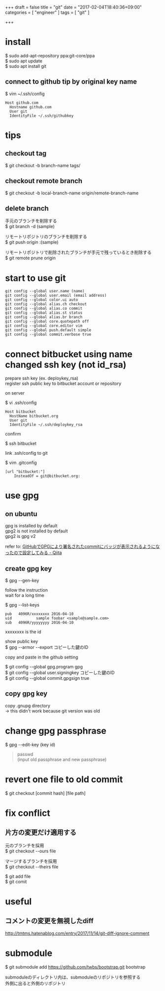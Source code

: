 +++
draft = false
title = "git"
date = "2017-02-04T18:40:36+09:00"
categories = [ "engineer" ]
tags = [ "git" ]

+++

# install

$ sudo add-apt-repository ppa:git-core/ppa  
$ sudo apt update  
$ sudo apt install git  

## connect to github tip by original key name

$ vim ~/.ssh/config

```
Host github.com
  Hostname github.com
  User git
  IdentityFile ~/.ssh/githubkey
```

# tips

## checkout tag

$ git checkout -b branch-name tags/<tag-name>  

## checkout remote branch

$ git checkout -b local-branch-name origin/remote-branch-name  

## delete branch

手元のブランチを削除する  
$ git branch -d (sample)  

リモートリポジトリのブランチを削除する  
$ git push origin :(sample)

リモートリポジトリで削除されたブランチが手元で残っているとき削除する  
$ git remote prune origin  

# start to use git

```
git config --global user.name (name)
git config --global user.email (email address)
git config --global color.ui auto
git config --global alias.ch checkout
git config --global alias.co commit
git config --global alias.st status
git config --global alias.br branch
git config --global core.quotepath off
git config --global core.editor vim
git config --global push.default simple
git config --global commit.verbose true
```

# connect bitbucket using name changed ssh key (not id_rsa)

prepare ssh key (ex. deploykey_rsa)  
register ssh public key to bitbucket account or repository  

on server  

$ vi .ssh/config

```
Host bitbucket
  HostName bitbucket.org
  User git
  IdentityFile ~/.ssh/deploykey_rsa
```

confirm  

$ ssh bitbucket  

link .ssh/config to git  

$ vim .gitconfig

```
[url "bitbucket:"]
    InsteadOf = git@bitbucket.org:
```

# use gpg

## on ubuntu

gpg is installed by default  
gpg2 is not installed by default  
gpg2 is gpg v2  

refer to: [GitHubでGPGにより署名されたcommitにバッジが表示されるようになったので設定してみる - Qiita](http://qiita.com/prince_0203/items/ef0e12f2f6d150ff0485)  

## create gpg key

$ gpg --gen-key  

follow the instruction  
wait for a long time  

$ gpg --list-keys  

```
pub   4096R/xxxxxxxx 2016-04-10
uid           sample foobar <sample@sample.com>
sub   4096R/yyyyyyyy 2016-04-10
```

xxxxxxxx is the id  

show public key  
$ gpg --armor --export コピーした鍵のID  

copy and paste in the github setting  

$ git config --global gpg.program gpg  
$ git config --global user.signingkey コピーした鍵のID  
$ git config --global commit.gpgsign true  

## copy gpg key

copy .gnupg directory  
-> this didn't work because git version was old  

# change gpg passphrase

$ gpg --edit-key (key id)  
> passwd  
> (input old passphrase and new passphrase)  

# revert one file to old commit

$ git checkout [commit hash] [file path]  

# fix conflict

## 片方の変更だけ適用する

元のブランチを採用  
$ git checkout --ours file

マージするブランチを採用  
$ git checkout --theirs file

$ git add file  
$ git comit  

# useful

## コメントの変更を無視したdiff

http://tmtms.hatenablog.com/entry/2017/11/14/git-diff-ignore-comment  

# submodule

$ git submodule add https://github.com/twbs/bootstrap.git bootstrap

submoduleのディレクトリ内は、submoduleのリポジトリを参照する  
外側に出ると外側のリポジトリ  

